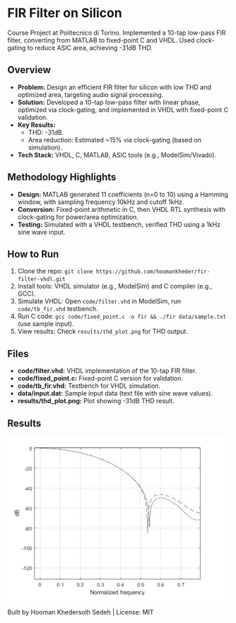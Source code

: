 # FIR Filter on Silicon

Course Project at Politecnico di Torino. Implemented a 10-tap low-pass FIR filter, converting from MATLAB to fixed-point C and VHDL. Used clock-gating to reduce ASIC area, achieving -31dB THD.

## Overview
- **Problem:** Design an efficient FIR filter for silicon with low THD and optimized area, targeting audio signal processing.
- **Solution:** Developed a 10-tap low-pass filter with linear phase, optimized via clock-gating, and implemented in VHDL with fixed-point C validation.
- **Key Results:** 
  - THD: -31dB.
  - Area reduction: Estimated ~15% via clock-gating (based on simulation).
- **Tech Stack:** VHDL, C, MATLAB, ASIC tools (e.g., ModelSim/Vivado).

## Methodology Highlights
- **Design:** MATLAB generated 11 coefficients (n=0 to 10) using a Hamming window, with sampling frequency 10kHz and cutoff 1kHz.
- **Conversion:** Fixed-point arithmetic in C, then VHDL RTL synthesis with clock-gating for power/area optimization.
- **Testing:** Simulated with a VHDL testbench, verified THD using a 1kHz sine wave input.

## How to Run
1. Clone the repo: `git clone https://github.com/hoomankheder/fir-filter-vhdl.git`
2. Install tools: VHDL simulator (e.g., ModelSim) and C compiler (e.g., GCC).
3. Simulate VHDL: Open `code/filter.vhd` in ModelSim, run `code/tb_fir.vhd` testbench.
4. Run C code: `gcc code/fixed_point.c -o fir && ./fir data/sample.txt` (use sample input).
5. View results: Check `results/thd_plot.png` for THD output.

## Files
- **code/filter.vhd:** VHDL implementation of the 10-tap FIR filter.
- **code/fixed_point.c:** Fixed-point C version for validation.
- **code/tb_fir.vhd:** Testbench for VHDL simulation.
- **data/input.dat:** Sample input data (text file with sine wave values).
- **results/thd_plot.png:** Plot showing -31dB THD result.

## Results
![THD Plot](results/thd_plot.png)

Built by Hooman Khedersolh Sedeh | License: MIT
